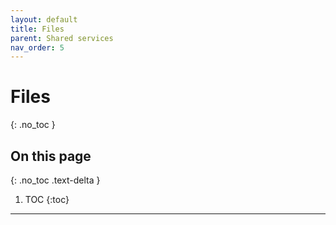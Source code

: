 ```yaml
---
layout: default
title: Files
parent: Shared services
nav_order: 5
---
```


# Files
{: .no_toc }

## On this page
{: .no_toc .text-delta }

1. TOC
{:toc}

---
